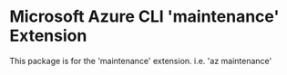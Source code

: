Microsoft Azure CLI 'maintenance' Extension
==========================================

This package is for the 'maintenance' extension.
i.e. 'az maintenance'

